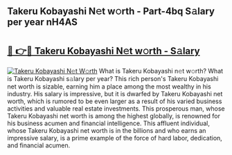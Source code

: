 ## Takeru Kobayashi N𝚎t w𝚘rth - Part-4bq S𝚊lary per year nH4AS

# <h2><a href="http://gc5alu.nevu.top/?p=Takeru+Kobayashi">🔗 👉🔴 Takeru Kobayashi N𝚎t w𝚘rth - S𝚊lary</a></h2>

[![Takeru Kobayashi N𝚎t W𝚘rth](https://i.imgur.com/Oavwk0R.jpeg)](http://gc5alu.nevu.top/?p=Takeru+Kobayashi)
What is Takeru Kobayashi n𝚎t w𝚘rth? What is Takeru Kobayashi s𝚊lary per year?
This rich person's Takeru Kobayashi net worth is sizable, earning him a place among the most wealthy in his industry. His salary is impressive, but it is dwarfed by Takeru Kobayashi net worth, which is rumored to be even larger as a result of his varied business activities and valuable real estate investments. This prosperous man, whose Takeru Kobayashi net worth is among the highest globally, is renowned for his business acumen and financial intelligence. This affluent individual, whose Takeru Kobayashi net worth is in the billions and who earns an impressive salary, is a prime example of the force of hard labor, dedication, and financial acumen.

